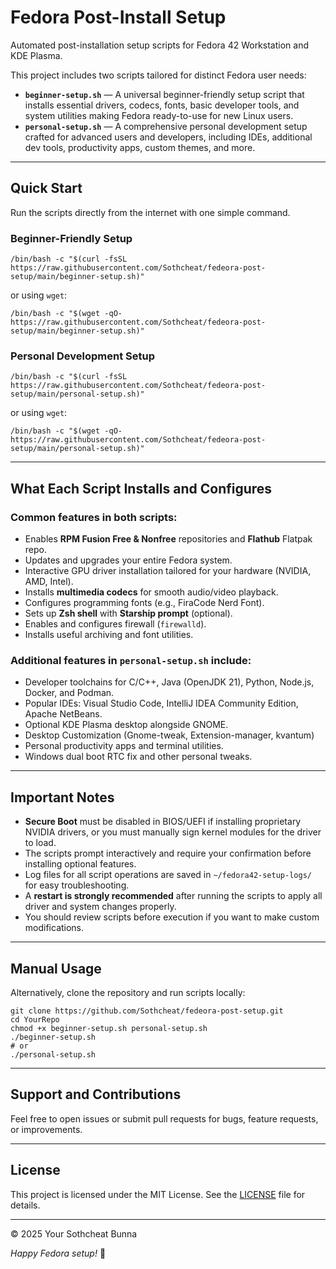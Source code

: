 # Fedora Post-Install Setup

Automated post-installation setup scripts for Fedora 42 Workstation and KDE Plasma.

This project includes two scripts tailored for distinct Fedora user needs:

- **`beginner-setup.sh`** — A universal beginner-friendly setup script that installs essential drivers, codecs, fonts, basic developer tools, and system utilities making Fedora ready-to-use for new Linux users.
- **`personal-setup.sh`** — A comprehensive personal development setup crafted for advanced users and developers, including IDEs, additional dev tools, productivity apps, custom themes, and more.

---

## Quick Start

Run the scripts directly from the internet with one simple command.

### Beginner-Friendly Setup

```
/bin/bash -c "$(curl -fsSL https://raw.githubusercontent.com/Sothcheat/fedeora-post-setup/main/beginner-setup.sh)"
```

or using `wget`:

```
/bin/bash -c "$(wget -qO- https://raw.githubusercontent.com/Sothcheat/fedeora-post-setup/main/beginner-setup.sh)"
```

### Personal Development Setup

```
/bin/bash -c "$(curl -fsSL https://raw.githubusercontent.com/Sothcheat/fedeora-post-setup/main/personal-setup.sh)"
```

or using `wget`:

```
/bin/bash -c "$(wget -qO- https://raw.githubusercontent.com/Sothcheat/fedeora-post-setup/main/personal-setup.sh)"
```

---

## What Each Script Installs and Configures

### Common features in both scripts:

- Enables **RPM Fusion Free & Nonfree** repositories and **Flathub** Flatpak repo.
- Updates and upgrades your entire Fedora system.
- Interactive GPU driver installation tailored for your hardware (NVIDIA, AMD, Intel).
- Installs **multimedia codecs** for smooth audio/video playback.
- Configures programming fonts (e.g., FiraCode Nerd Font).
- Sets up **Zsh shell** with **Starship prompt** (optional).
- Enables and configures firewall (`firewalld`).
- Installs useful archiving and font utilities.

### Additional features in `personal-setup.sh` include:

- Developer toolchains for C/C++, Java (OpenJDK 21), Python, Node.js, Docker, and Podman.
- Popular IDEs: Visual Studio Code, IntelliJ IDEA Community Edition, Apache NetBeans.
- Optional KDE Plasma desktop alongside GNOME.
- Desktop Customization (Gnome-tweak, Extension-manager, kvantum)
- Personal productivity apps and terminal utilities.
- Windows dual boot RTC fix and other personal tweaks.

---

## Important Notes

- **Secure Boot** must be disabled in BIOS/UEFI if installing proprietary NVIDIA drivers, or you must manually sign kernel modules for the driver to load.
- The scripts prompt interactively and require your confirmation before installing optional features.
- Log files for all script operations are saved in `~/fedora42-setup-logs/` for easy troubleshooting.
- A **restart is strongly recommended** after running the scripts to apply all driver and system changes properly.
- You should review scripts before execution if you want to make custom modifications.

---

## Manual Usage

Alternatively, clone the repository and run scripts locally:

```
git clone https://github.com/Sothcheat/fedeora-post-setup.git
cd YourRepo
chmod +x beginner-setup.sh personal-setup.sh
./beginner-setup.sh
# or
./personal-setup.sh
```

---

## Support and Contributions

Feel free to open issues or submit pull requests for bugs, feature requests, or improvements.

---

## License

This project is licensed under the MIT License. See the [LICENSE](LICENSE) file for details.

---

© 2025 Your Sothcheat Bunna 

*Happy Fedora setup!* 🎉

